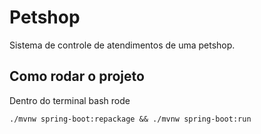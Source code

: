 # Petshop

Sistema de controle de atendimentos de uma petshop.

<!--  

## Acessar o Banco de Dados

O projeto está utilizando o H2.

- [localhost:8080/h2-console/](localhost:8080/h2-console/)

com credenciais:

- **user**: sa
- **password**: asdf -->

## Como rodar o projeto

Dentro do terminal bash rode
```
./mvnw spring-boot:repackage && ./mvnw spring-boot:run
```

